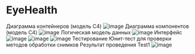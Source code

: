 # EyeHealth
Диаграмма контейнеров (модель C4)
![image](https://github.com/user-attachments/assets/e8c386ed-ecec-4778-baf7-22b8e7739bf5)
Диаграмма компонентов (модель C4)
![image](https://github.com/user-attachments/assets/406455df-d3f6-4f9e-b5bc-b1e8b1a10cef)
Логическая модель данных
![image](https://github.com/user-attachments/assets/dfd876fe-1f90-4984-806e-83e3a1c09070)
Интерфейс
![image](https://github.com/user-attachments/assets/3b1c28f6-80ba-4f67-b50f-532ed6de67e5)
![image](https://github.com/user-attachments/assets/2b38e80b-9693-4b6a-b9db-a31f6deb1f6f)
![image](https://github.com/user-attachments/assets/1aedcfa6-1480-41b1-b254-6521f1b6434b)
Тестирование 
Юнит-тест для проверки методов обработки снимков
Результат проведения Test1
![image](https://github.com/user-attachments/assets/2bd5739a-e3ad-447b-9ae4-9ee315f1501a)


